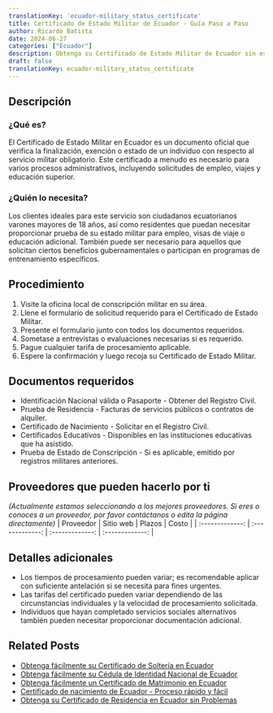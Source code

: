 ```yaml
---
translationKey: 'ecuador-military_status_certificate'
title: Certificado de Estado Militar de Ecuador - Guía Paso a Paso
author: Ricardo Batista
date: 2024-06-27
categories: ["Ecuador"]
description: Obtenga su Certificado de Estado Militar de Ecuador sin esfuerzo con esta completa guía paso a paso. Esencial para todos los ciudadanos y residentes.
draft: false
translationKey: ecuador-military_status_certificate
---
```


## Descripción
### ¿Qué es?
El Certificado de Estado Militar en Ecuador es un documento oficial que verifica la finalización, exención o estado de un individuo con respecto al servicio militar obligatorio. Este certificado a menudo es necesario para varios procesos administrativos, incluyendo solicitudes de empleo, viajes y educación superior.

### ¿Quién lo necesita?
Los clientes ideales para este servicio son ciudadanos ecuatorianos varones mayores de 18 años, así como residentes que puedan necesitar proporcionar prueba de su estado militar para empleo, visas de viaje o educación adicional. También puede ser necesario para aquellos que solicitan ciertos beneficios gubernamentales o participan en programas de entrenamiento específicos.

## Procedimiento

1. Visite la oficina local de conscripción militar en su área.
2. Llene el formulario de solicitud requerido para el Certificado de Estado Militar.
3. Presente el formulario junto con todos los documentos requeridos.
4. Sometase a entrevistas o evaluaciones necesarias si es requerido.
5. Pague cualquier tarifa de procesamiento aplicable.
6. Espere la confirmación y luego recoja su Certificado de Estado Militar.

## Documentos requeridos

- Identificación Nacional válida o Pasaporte - Obtener del Registro Civil.
- Prueba de Residencia - Facturas de servicios públicos o contratos de alquiler.
- Certificado de Nacimiento - Solicitar en el Registro Civil.
- Certificados Educativos - Disponibles en las instituciones educativas que ha asistido.
- Prueba de Estado de Conscripción - Si es aplicable, emitido por registros militares anteriores.

## Proveedores que pueden hacerlo por ti
_(Actualmente estamos seleccionando a los mejores proveedores. Si eres o conoces a un proveedor, por favor contáctanos o edita la página directamente)_
| Proveedor       |     Sitio web     |     Plazos    |       Costo      |
| :-------------: | :-------------: |  :-------------: | :-------------: |

## Detalles adicionales

- Los tiempos de procesamiento pueden variar; es recomendable aplicar con suficiente antelación si se necesita para fines urgentes.
- Las tarifas del certificado pueden variar dependiendo de las circunstancias individuales y la velocidad de procesamiento solicitada.
- Individuos que hayan completado servicios sociales alternativos también pueden necesitar proporcionar documentación adicional.


## Related Posts

- [Obtenga fácilmente su Certificado de Soltería en Ecuador](https://tramitit.com/es/guides/ecuador/certificado_de_soltería/)
- [Obtenga fácilmente su Cédula de Identidad Nacional de Ecuador](https://tramitit.com/es/guides/ecuador/cédula_de_identidad/)
- [Obtenga fácilmente un Certificado de Matrimonio en Ecuador](https://tramitit.com/es/guides/ecuador/certificado_de_matrimonio/)
- [Certificado de nacimiento de Ecuador - Proceso rápido y fácil](https://tramitit.com/es/guides/ecuador/certificado_de_nacimiento/)
- [Obtenga su Certificado de Residencia en Ecuador sin Problemas](https://tramitit.com/es/guides/ecuador/certificado_de_residencia/)